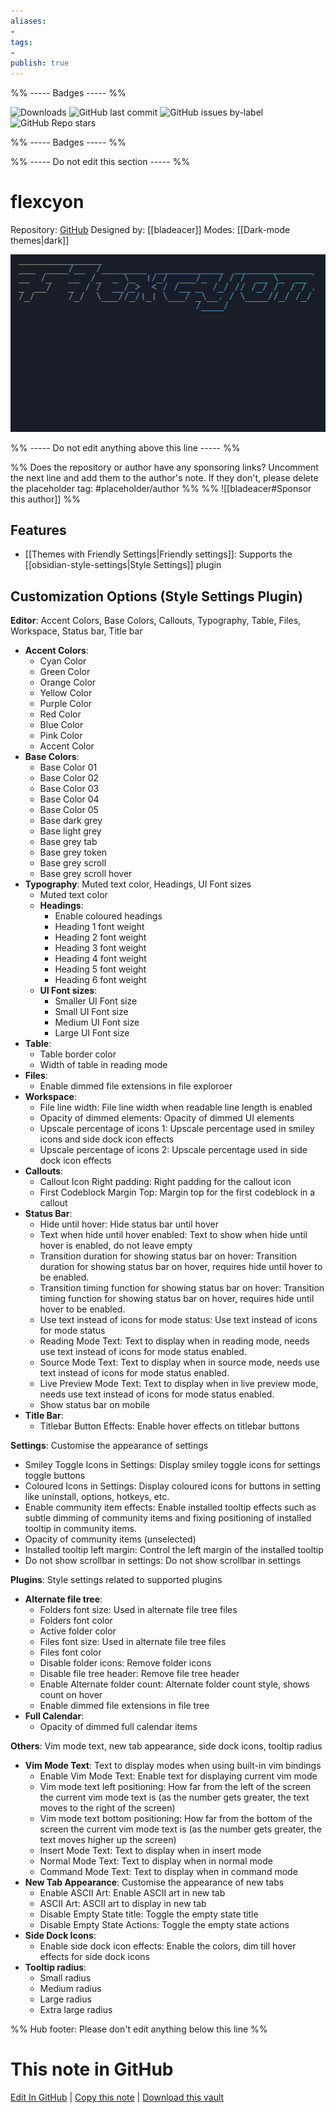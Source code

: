 ```yaml
---
aliases:
- 
tags: 
- 
publish: true
---
```


%% ----- Badges ----- %%

![Downloads](https://img.shields.io/badge/downloads-1617-573E7A?style=for-the-badge&logo=)
![GitHub last commit](https://img.shields.io/github/last-commit/bladeacer/flexcyon?color=573E7A&label=last%20update&logo=github&style=for-the-badge)
![GitHub issues by-label](https://img.shields.io/github/issues/bladeacer/flexcyon/help%20wanted?color=573E7A&logo=github&style=for-the-badge) 
![GitHub Repo stars](https://img.shields.io/github/stars/bladeacer/flexcyon?color=573E7A&logo=github&style=for-the-badge)

%% ----- Badges ----- %%

%% ----- Do not edit this section ----- %%

# flexcyon

Repository: [GitHub](https://github.com/bladeacer/flexcyon)
Designed by: [[bladeacer]]
Modes: [[Dark-mode themes|dark]]



![screenshot](https://github.com/bladeacer/flexcyon/raw/HEAD//docs/dark.png)

%% ----- Do not edit anything above this line ----- %% 

%% Does the repository or author have any sponsoring links? Uncomment the next line and add them to the author's note. If they don't, please delete the placeholder tag: #placeholder/author %%
%% ![[bladeacer#Sponsor this author]] %%


## Features

- [[Themes with Friendly Settings|Friendly settings]]: Supports the [[obsidian-style-settings|Style Settings]] plugin

## Customization Options (Style Settings Plugin) 

**Editor**: Accent Colors, Base Colors, Callouts, Typography, Table, Files, Workspace, Status bar, Title bar
- **Accent Colors**: 
    - Cyan Color
    - Green Color
    - Orange Color
    - Yellow Color
    - Purple Color
    - Red Color
    - Blue Color
    - Pink Color
    - Accent Color
- **Base Colors**: 
    - Base Color 01
    - Base Color 02
    - Base Color 03
    - Base Color 04
    - Base Color 05
    - Base dark grey
    - Base light grey
    - Base grey tab
    - Base grey token
    - Base grey scroll
    - Base grey scroll hover
- **Typography**: Muted text color, Headings, UI Font sizes
    - Muted text color
    - **Headings**: 
        - Enable coloured headings
        - Heading 1 font weight
        - Heading 2 font weight
        - Heading 3 font weight
        - Heading 4 font weight
        - Heading 5 font weight
        - Heading 6 font weight
    - **UI Font sizes**: 
        - Smaller UI Font size
        - Small UI Font size
        - Medium UI Font size
        - Large UI Font size
- **Table**: 
    - Table border color
    - Width of table in reading mode
- **Files**: 
    - Enable dimmed file extensions in file exploroer
- **Workspace**: 
    - File line width: File line width when readable line length is enabled
    - Opacity of dimmed elements: Opacity of dimmed UI elements
    - Upscale percentage of icons 1: Upscale percentage used in smiley icons and side dock icon effects
    - Upscale percentage of icons 2: Upscale percentage used in side dock icon effects
- **Callouts**: 
    - Callout Icon Right padding: Right padding for the callout icon
    - First Codeblock Margin Top: Margin top for the first codeblock in a callout
- **Status Bar**: 
    - Hide until hover: Hide status bar until hover
    - Text when hide until hover enabled: Text to show when hide until hover is enabled, do not leave empty
    - Transition duration for showing status bar on hover: Transition duration for showing status bar on hover, requires hide until hover to be enabled.
    - Transition timing function for showing status bar on hover: Transition timing function for showing status bar on hover, requires hide until hover to be enabled.
    - Use text instead of icons for mode status: Use text instead of icons for mode status
    - Reading Mode Text: Text to display when in reading mode, needs use text instead of icons for mode status enabled.
    - Source Mode Text: Text to display when in source mode, needs use text instead of icons for mode status enabled.
    - Live Preview Mode Text: Text to display when in live preview mode, needs use text instead of icons for mode status enabled.
    - Show status bar on mobile
- **Title Bar**: 
    - Titlebar Button Effects: Enable hover effects on titlebar buttons

**Settings**: Customise the appearance of settings
- Smiley Toggle Icons in Settings: Display smiley toggle icons for settings toggle buttons
- Coloured Icons in Settings: Display coloured icons for buttons in setting like uninstall, options, hotkeys, etc.
- Enable community item effects: Enable installed tooltip effects such as subtle dimming of community items and fixing positioning of installed tooltip in community items.
- Opacity of community items (unselected)
- Installed tooltip left margin: Control the left margin of the installed tooltip
- Do not show scrollbar in settings: Do not show scrollbar in settings

**Plugins**: Style settings related to supported plugins
- **Alternate file tree**: 
    - Folders font size: Used in alternate file tree files
    - Folders font color
    - Active folder color
    - Files font size: Used in alternate file tree files
    - Files font color
    - Disable folder icons: Remove folder icons
    - Disable file tree header: Remove file tree header
    - Enable Alternate folder count: Alternate folder count style, shows count on hover
    - Enable dimmed file extensions in file tree
- **Full Calendar**: 
    - Opacity of dimmed full calendar items

**Others**: Vim mode text, new tab appearance, side dock icons, tooltip radius
- **Vim Mode Text**: Text to display modes when using built-in vim bindings
    - Enable Vim Mode Text: Enable text for displaying current vim mode
    - Vim mode text left positioning: How far from the left of the screen the current vim mode text is (as the number gets greater, the text moves to the right of the screen)
    - Vim mode text bottom positioning: How far from the bottom of the screen the current vim mode text is (as the number gets greater, the text moves higher up the screen)
    - Insert Mode Text: Text to display when in insert mode
    - Normal Mode Text: Text to display when in normal mode
    - Command Mode Text: Text to display when in command mode
- **New Tab Appearance**: Customise the appearance of new tabs
    - Enable ASCII Art: Enable ASCII art in new tab
    - ASCII Art: ASCII art to display in new tab
    - Disable Empty State title: Toggle the empty state title
    - Disable Empty State Actions: Toggle the empty state actions
- **Side Dock Icons**: 
    - Enable side dock icon effects: Enable the colors, dim till hover effects for side dock icons
- **Tooltip radius**: 
    - Small radius
    - Medium radius
    - Large radius
    - Extra large radius


%% Hub footer: Please don't edit anything below this line %%

# This note in GitHub

<span class="git-footer">[Edit In GitHub](https://github.dev/obsidian-community/obsidian-hub/blob/main/02%20-%20Community%20Expansions/02.05%20All%20Community%20Expansions/Themes/flexcyon.md "git-hub-edit-note") | [Copy this note](https://raw.githubusercontent.com/obsidian-community/obsidian-hub/main/02%20-%20Community%20Expansions/02.05%20All%20Community%20Expansions/Themes/flexcyon.md "git-hub-copy-note") | [Download this vault](https://github.com/obsidian-community/obsidian-hub/archive/refs/heads/main.zip "git-hub-download-vault") </span>
